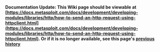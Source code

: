 <!-- Maintainers:  Please do not modify this file directly, create a pull request instead -->

**Documentation Update: This Wiki page should be viewable at [https://docs.metasploit.com/docs/development/developing-modules/libraries/http/how-to-send-an-http-request-using-httpclient.html](https://docs.metasploit.com/docs/development/developing-modules/libraries/http/how-to-send-an-http-request-using-httpclient.html). Or if it is no longer available, see this page's [previous history](./_history)**

